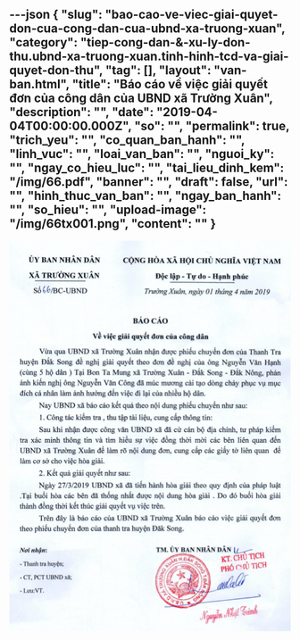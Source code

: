 ---json
{
    "slug": "bao-cao-ve-viec-giai-quyet-don-cua-cong-dan-cua-ubnd-xa-truong-xuan",
    "category": "tiep-cong-dan-&-xu-ly-don-thu.ubnd-xa-truong-xuan.tinh-hinh-tcd-va-giai-quyet-don-thu",
    "tag": [],
    "layout": "van-ban.html",
    "title": "Báo cáo về việc giải quyết đơn của công dân của UBND xã Trường Xuân",
    "description": "",
    "date": "2019-04-04T00:00:00.000Z",
    "so": "",
    "permalink": true,
    "trich_yeu": "",
    "co_quan_ban_hanh": "",
    "linh_vuc": "",
    "loai_van_ban": "",
    "nguoi_ky": "",
    "ngay_co_hieu_luc": "",
    "tai_lieu_dinh_kem": "/img/66.pdf",
    "banner": "",
    "draft": false,
    "url": "",
    "hinh_thuc_van_ban": "",
    "ngay_ban_hanh": "",
    "so_hieu": "",
    "upload-image": "/img/66tx001.png",
    "__content__": ""
}
---
<p><img alt="" src="/img/66tx001.png" /></p>
